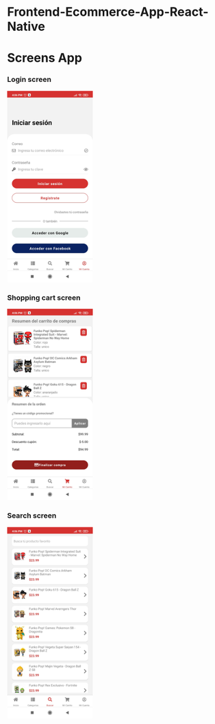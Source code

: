 # Frontend-Ecommerce-App-React-Native

# Screens App
### Login screen
<img src="https://github.com/DennisMartel/Frontend-Ecommerce-App-React-Native/blob/master/assets/image/screens/login.jpg?raw=true" width="200"/>

### Shopping cart screen
<img src="https://github.com/DennisMartel/Frontend-Ecommerce-App-React-Native/blob/master/assets/image/screens/shoppingCart.jpg?raw=true" width="200"/>

### Search screen
<img src="https://github.com/DennisMartel/Frontend-Ecommerce-App-React-Native/blob/master/assets/image/screens/search.jpg?raw=true" width="200"/>
